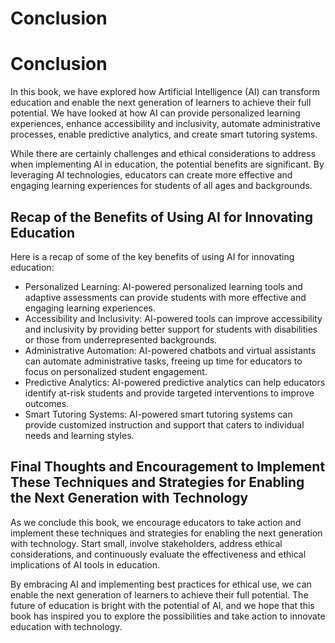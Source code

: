 # Conclusion

Conclusion
==========

In this book, we have explored how Artificial Intelligence (AI) can transform education and enable the next generation of learners to achieve their full potential. We have looked at how AI can provide personalized learning experiences, enhance accessibility and inclusivity, automate administrative processes, enable predictive analytics, and create smart tutoring systems.

While there are certainly challenges and ethical considerations to address when implementing AI in education, the potential benefits are significant. By leveraging AI technologies, educators can create more effective and engaging learning experiences for students of all ages and backgrounds.

Recap of the Benefits of Using AI for Innovating Education
----------------------------------------------------------

Here is a recap of some of the key benefits of using AI for innovating education:

* Personalized Learning: AI-powered personalized learning tools and adaptive assessments can provide students with more effective and engaging learning experiences.
* Accessibility and Inclusivity: AI-powered tools can improve accessibility and inclusivity by providing better support for students with disabilities or those from underrepresented backgrounds.
* Administrative Automation: AI-powered chatbots and virtual assistants can automate administrative tasks, freeing up time for educators to focus on personalized student engagement.
* Predictive Analytics: AI-powered predictive analytics can help educators identify at-risk students and provide targeted interventions to improve outcomes.
* Smart Tutoring Systems: AI-powered smart tutoring systems can provide customized instruction and support that caters to individual needs and learning styles.

Final Thoughts and Encouragement to Implement These Techniques and Strategies for Enabling the Next Generation with Technology
------------------------------------------------------------------------------------------------------------------------------

As we conclude this book, we encourage educators to take action and implement these techniques and strategies for enabling the next generation with technology. Start small, involve stakeholders, address ethical considerations, and continuously evaluate the effectiveness and ethical implications of AI tools in education.

By embracing AI and implementing best practices for ethical use, we can enable the next generation of learners to achieve their full potential. The future of education is bright with the potential of AI, and we hope that this book has inspired you to explore the possibilities and take action to innovate education with technology.